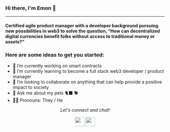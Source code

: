 ### Hi there, I'm Emon 👋
---
#### Certified agile product manager with a developer background pursuing new possibilities in web3 to solve the question, “How can decentralized digital currencies benefit folks without access to traditional money or assets?”

### Here are some ideas to get you started:</br>
- 🔭 I’m currently working on smart contracts
- 🌱 I’m currently learning to become a full stack web3 developer / product manager
- 👯 I’m looking to collaborate on anything that can help provide a positive impact to society
- 💬 Ask me about my pets 🐈‍⬛ 🐕
- 🤷🏽  Pronouns: They / He

<p align="center">
  <i>Let's connect and chat! </i>
  <p align="center">    
    <a href="https://www.linkedin.com/in/esahaba/" alt="Linkedin"><img src="https://github.com/nitish-awasthi/nitish-awasthi/blob/master/174857.png" height="30" width="30"></a>
    <a href="mailto:emonsahaba@gmail.com" alt="Contact me"><img src="https://github.com/nitish-awasthi/nitish-awasthi/blob/master/gmail-512.webp" height="30" width="30"></a>
</p>
